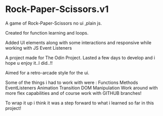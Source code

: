 # Rock-Paper-Scissors.v1

A game of Rock-Paper-Scissors no ui ,plain js.

Created for function learning and loops.

<!-- UPDATE -->

Added UI elements along with some interactions and responsive
while working with JS Event Listeners

<!-------------FINAL UPDATE------------>

A project made for The Odin Project.
Lasted a few days to develop and i hope u enjoy it..I did..!!

Aimed for a retro-arcade style for the ui.

Some of the things i had to work with were :
Functions
Methods
EventListeners
Animation
Transition
DOM Manipulation
Work around with more flex capabilities
and of course work with GITHUB branches!

To wrap it up i think it was a step forward to what i learned so far in this project!

<!-- THANK YOU FOR PLAYING -->
